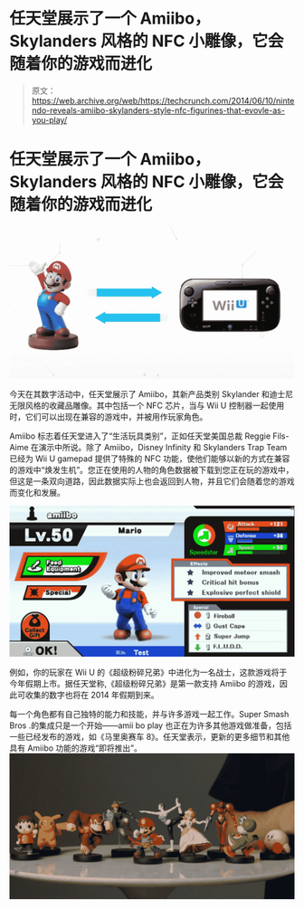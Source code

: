 # 任天堂展示了一个 Amiibo，Skylanders 风格的 NFC 小雕像，它会随着你的游戏而进化

> 原文：<https://web.archive.org/web/https://techcrunch.com/2014/06/10/nintendo-reveals-amiibo-skylanders-style-nfc-figurines-that-evovle-as-you-play/>

# 任天堂展示了一个 Amiibo，Skylanders 风格的 NFC 小雕像，它会随着你的游戏而进化

![amiibo](img/ff2cff7ea39714128994eccc97e112b4.png)

今天在其数字活动中，任天堂展示了 Amiibo，其新产品类别 Skylander 和迪士尼无限风格的收藏品雕像。其中包括一个 NFC 芯片，当与 Wii U 控制器一起使用时，它们可以出现在兼容的游戏中，并被用作玩家角色。

Amiibo 标志着任天堂进入了“生活玩具类别”，正如任天堂美国总裁 Reggie Fils-Aime 在演示中所说。除了 Amiibo，Disney Infinity 和 Skylanders Trap Team 已经为 Wii U gamepad 提供了特殊的 NFC 功能，使他们能够以新的方式在兼容的游戏中“焕发生机”。您正在使用的人物的角色数据被下载到您正在玩的游戏中，但这是一条双向道路，因此数据实际上也会返回到人物，并且它们会随着您的游戏而变化和发展。

![Screen Shot 2014-06-10 at 12.51.40 PM](img/92669510b494ae98f4c876d7df038e8d.png)

例如，你的玩家在 Wii U 的《超级粉碎兄弟》中进化为一名战士，这款游戏将于今年假期上市。据任天堂称,《超级粉碎兄弟》是第一款支持 Amiibo 的游戏，因此可收集的数字也将在 2014 年假期到来。

每一个角色都有自己独特的能力和技能，并与许多游戏一起工作。Super Smash Bros .的集成只是一个开始——amii bo play 也正在为许多其他游戏做准备，包括一些已经发布的游戏，如《马里奥赛车 8》。任天堂表示，更新的更多细节和其他具有 Amiibo 功能的游戏“即将推出”。![Screen Shot 2014-06-10 at 12.52.23 PM](img/27474632c04754f96ba9518c8574ee85.png)